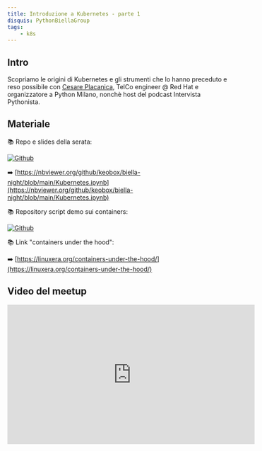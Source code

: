 ```yaml
---
title: Introduzione a Kubernetes - parte 1
disquis: PythonBiellaGroup
tags:
    - k8s
---
```


## Intro

Scopriamo le origini di Kubernetes e gli strumenti che lo hanno preceduto e reso possibile con [Cesare Placanica](https://www.linkedin.com/in/cesare-placanica/), TelCo engineer @ Red Hat e organizzatore a Python Milano, nonchè host del podcast Intervista Pythonista.

## Materiale
📚 Repo e slides della serata:

[![Github](https://img.shields.io/badge/GitHub-181717.svg?style=for-the-badge&logo=GitHub&logoColor=white)](https://github.com/keobox/biella-night)

➡️ [https://nbviewer.org/github/keobox/biella-night/blob/main/Kubernetes.ipynb](https://nbviewer.org/github/keobox/biella-night/blob/main/Kubernetes.ipynb)

📚 Repository script demo sui containers:

[![Github](https://img.shields.io/badge/GitHub-181717.svg?style=for-the-badge&logo=GitHub&logoColor=white)](https://github.com/keobox/biella-night/tree/main/demos/demos/containers)

📚 Link "containers under the hood":

➡️ [https://linuxera.org/containers-under-the-hood/](https://linuxera.org/containers-under-the-hood/)


## Video del meetup
<iframe width="560" height="315" src="https://www.youtube.com/embed/nMhOYZqJBm0" title="YouTube video player" frameborder="0" allow="accelerometer; autoplay; clipboard-write; encrypted-media; gyroscope; picture-in-picture; web-share" allowfullscreen></iframe>